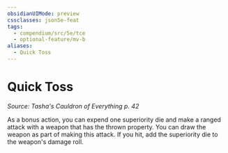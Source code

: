 ```yaml
---
obsidianUIMode: preview
cssclasses: json5e-feat
tags:
  - compendium/src/5e/tce
  - optional-feature/mv-b
aliases:
  - Quick Toss
---
```

# Quick Toss
*Source: Tasha's Cauldron of Everything p. 42*  

As a bonus action, you can expend one superiority die and make a ranged attack with a weapon that has the thrown property. You can draw the weapon as part of making this attack. If you hit, add the superiority die to the weapon's damage roll.